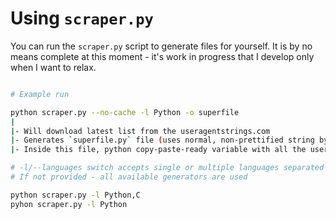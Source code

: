 # Using `scraper.py`

You can run the `scraper.py` script to generate files for yourself. It is by no means complete at this moment - it's work in progress that I develop only when I want to relax.

```sh

# Example run

python scraper.py --no-cache -l Python -o superfile
|
|- Will download latest list from the useragentstrings.com
|- Generates `superfile.py` file (uses normal, non-prettified string by default)
|- Inside this file, python copy-paste-ready variable with all the user agents strings will be located.

# -l/--languages switch accepts single or multiple languages separated by a comma (,)
# If not provided - all available generators are used

python scraper.py -l Python,C
pyhon scraper.py -l Python



```